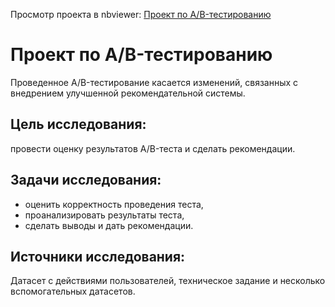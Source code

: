 Просмотр проекта в nbviewer: [Проект по A/B-тестированию](https://nbviewer.org/github/Iuliia-Komlenok/Data_Analyst_projects/blob/main/A%3AB-test/A_B-test.ipynb)
# Проект по A/B-тестированию
Проведенное A/B-тестирование касается изменений, связанных с внедрением улучшенной рекомендательной системы.
## Цель исследования:
провести оценку результатов A/B-теста и сделать рекомендации.
## Задачи исследования:
+ оценить корректность проведения теста,
+ проанализировать результаты теста,
+ сделать выводы и дать рекомендации.
## Источники исследования:
Датасет с действиями пользователей, техническое задание и несколько вспомогательных датасетов.